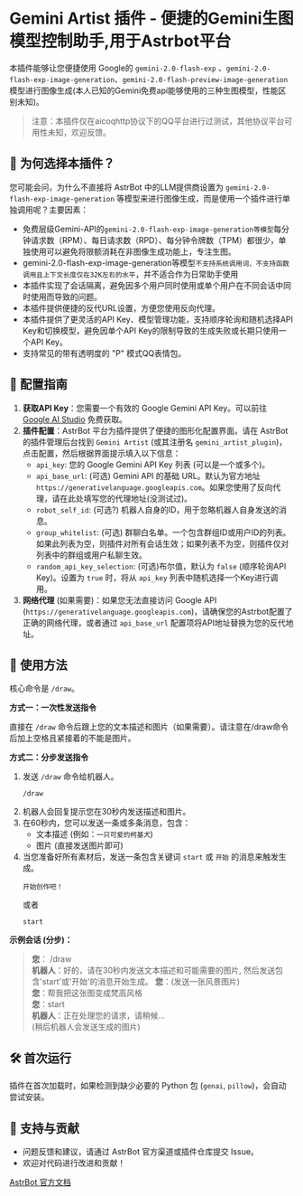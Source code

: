 # Gemini Artist 插件 - 便捷的Gemini生图模型控制助手,用于Astrbot平台

本插件能够让您便捷使用 Google的 `gemini-2.0-flash-exp` 、`gemini-2.0-flash-exp-image-generation`、`gemini-2.0-flash-preview-image-generation`模型进行图像生成(本人已知的Gemini免费api能够使用的三种生图模型，性能区别未知)。

>注意：本插件仅在aicoqhttp协议下的QQ平台进行过测试，其他协议平台可用性未知，欢迎反馈。

## 🤔 为何选择本插件？

您可能会问，为什么不直接将 AstrBot 中的LLM提供商设置为 `gemini-2.0-flash-exp-image-generation` 等模型来进行图像生成，而是使用一个插件进行单独调用呢？主要因素：

*   免费层级Gemini-API的`gemini-2.0-flash-exp-image-generation等模型`每分钟请求数（RPM）、每日请求数（RPD）、每分钟令牌数（TPM）都很少，单独使用可以避免将限额消耗在非图像生成功能上，专注生图。
*   gemini-2.0-flash-exp-image-generation等模型`不支持系统调用词、不支持函数调用且上下文长度仅在32K左右的水平`，并不适合作为日常助手使用
*   本插件实现了会话隔离，避免因多个用户同时使用或单个用户在不同会话中同时使用而导致的问题。
*   本插件提供便捷的反代URL设置，方便您使用反向代理。
*   本插件提供了更灵活的API Key、模型管理功能，支持顺序轮询和随机选择API Key和切换模型，避免因单个API Key的限制导致的生成失败或长期只使用一个API Key。
*   支持常见的带有透明度的 "P" 模式QQ表情包。


## 🔑 配置指南

1.  **获取API Key**：您需要一个有效的 Google Gemini API Key。可以前往 [Google AI Studio](https://aistudio.google.com/apikey) 免费获取。
2.  **插件配置**：AstrBot 平台为插件提供了便捷的图形化配置界面。请在 AstrBot 的插件管理后台找到 `Gemini Artist` (或其注册名 `gemini_artist_plugin`)，点击配置，然后根据界面提示填入以下信息：
    *   `api_key`: 您的 Google Gemini API Key 列表 (可以是一个或多个)。
    *   `api_base_url`: (可选) Gemini API 的基础 URL。默认为官方地址 `https://generativelanguage.googleapis.com`。如果您使用了反向代理，请在此处填写您的代理地址(没测试过)。
    *   `robot_self_id`: (可选?) 机器人自身的ID，用于忽略机器人自身发送的消息。
    *   `group_whitelist`: (可选) 群聊白名单。一个包含群组ID或用户ID的列表。如果此列表为空，则插件对所有会话生效；如果列表不为空，则插件仅对列表中的群组或用户私聊生效。
    *   `random_api_key_selection`: (可选)布尔值，默认为 `false` (顺序轮询API Key)。设置为 `true` 时，将从 `api_key` 列表中随机选择一个Key进行调用。
3.  **网络代理** (如果需要)：如果您无法直接访问 Google API (`https://generativelanguage.googleapis.com`)，请确保您的Astrbot配置了正确的网络代理，或者通过 `api_base_url` 配置项将API地址替换为您的反代地址。

## 🚀 使用方法

核心命令是 `/draw`。

**方式一：一次性发送指令**

直接在 `/draw` 命令后跟上您的文本描述和图片（如果需要）。请注意在/draw命令后加上空格且紧接着的不能是图片。


**方式二：分步发送指令**

1.  发送 `/draw` 命令给机器人。
    ```
    /draw
    ```
2.  机器人会回复提示您在30秒内发送描述和图片。
3.  在60秒内，您可以发送一条或多条消息，包含：
    *   文本描述 (例如：`一只可爱的柯基犬`)
    *   图片 (直接发送图片即可)
4.  当您准备好所有素材后，发送一条包含关键词 `start` 或 `开始` 的消息来触发生成。
    ```
    开始创作吧！
    ```
    或者
    ```
    start
    ```

**示例会话 (分步)：**

> **您**： /draw  
> **机器人**：好的，请在30秒内发送文本描述和可能需要的图片, 然后发送包含'start'或'开始'的消息开始生成。 
> **您**：(发送一张风景图片)  
> **您**：帮我把这张图变成梵高风格  
> **您**：start  
> **机器人**：正在处理您的请求，请稍候...  
> (稍后机器人会发送生成的图片)  


## 🛠️ 首次运行

插件在首次加载时，如果检测到缺少必要的 Python 包 (`genai`, `pillow`)，会自动尝试安装。

## 🤝 支持与贡献

*   问题反馈和建议，请通过 AstrBot 官方渠道或插件仓库提交 Issue。
*   欢迎对代码进行改进和贡献！


[AstrBot 官方文档](https://astrbot.app)
